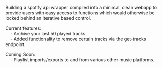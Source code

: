 Building a spotify api wrapper compiled into a minimal, clean webapp to provide users with easy access to functions which would otherwise be locked behind an iterative based control.


Current features: <br>
&nbsp;&nbsp;&nbsp;&nbsp;- Archive your last 50 played tracks. <br>
&nbsp;&nbsp;&nbsp;&nbsp;- Added functionality to remove certain tracks via the get-tracks endpoint. <br>


Coming Soon: <br>
&nbsp;&nbsp;&nbsp;&nbsp;- Playlist imports/exports to and from various other music platforms. <br>